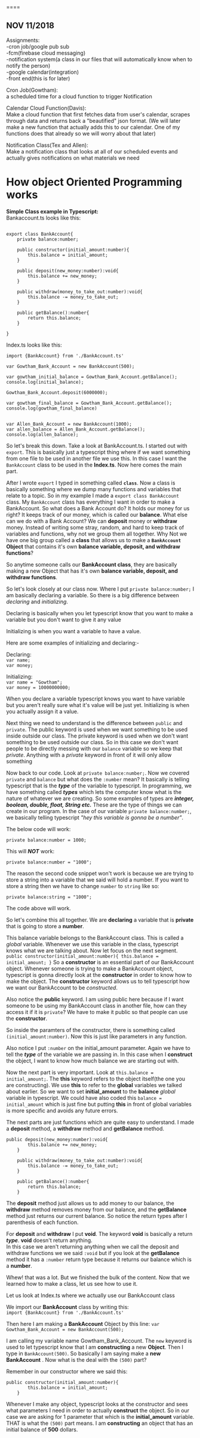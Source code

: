====
## NOV 11/2018
Assignments:  
-cron job/google pub sub  
-fcm(firebase cloud messaging)  
-notification system(a class in our files that will automatically know when to notify the person)  
-google calendar(integration)  
-front end(this is for later)  

Cron Job(Gowtham):  
a scheduled time for a cloud function to trigger
Notification

Calendar Cloud Function(Davis):  
Make a cloud function that first fetches data from user's calendar, scrapes through data and returns back a "beautified" json format. (We will later make a new function that actually adds this to our calendar. One of my functions does that already so we will worry about that later)  

Notification Class(Tex and Allen):  
Make a notification class that looks at all of our scheduled events and actually gives notifications on what materials we need

# How object Oriented Programming works

**Simple Class example in Typescript:**  
Bankaccount.ts looks like this:  
```

export class BankAccount{
    private balance:number;
    
    public constructor(initial_amount:number){
        this.balance = initial_amount;
    }
    
    public deposit(new_money:number):void{
        this.balance += new_money;
    }
    
    public withdraw(money_to_take_out:number):void{
        this.balance -= money_to_take_out;
    }

    public getBalance():number{
        return this.balance;
    }
    
}
```

Index.ts looks like this:  
```
import {BankAccount} from './BankAccount.ts'

var Gowtham_Bank_Account = new BankAccount(500);

var gowtham_initial_balance = Gowtham_Bank_Account.getBalance();
console.log(initial_balance);

Gowtham_Bank_Account.deposit(6000000);

var gowtham_final_balance = Gowtham_Bank_Account.getBalance();
console.log(gowtham_final_balance)


var Allen_Bank_Account = new BankAccount(1000);
var allen_balance = Allen_Bank_Account.getBalance();
console.log(allen_balance);
```  
So let's break this down. Take a look at BankAccount.ts. I started out with `export`. This is basically just a typescript thing where if we want something from one file to be used in another file we use this. In this case I want the `BankAccount` class to be used in the **Index.ts**. Now here comes the main part. 

After I wrote `export` I typed in something called **`class`**. Now a class is basically something where we dump many functions and variables that relate to a topic. So in my example I made a `export class BankAccount` class. My `BankAccount` class has everything I want in order to make a BankAccount. So what does a Bank Account do? It holds our money for us right? It keeps track of our money, which is called our **balance**. What else can we do with a Bank Account? We can **deposit** money or **withdraw** money. Instead of writing some stray, random, and hard to keep track of variables and functions, why not we group them all together. Why Not we have one big group called a **class** that allows us to make a **`BankAccount` Object** that contains it's own **balance variable, deposit, and withdraw functions**?  

So anytime someone calls our **BankAccount class**, they are basically making a new Object that has it's own **balance variable, deposit, and withdraw functions**.  

So let's look closely at our class now. Where I put `private balance:number;` I am basically declaring a variable. So there is a big difference between *declaring* and *initializing*. 

Declaring is basically when you let typescript know that you want to make a variable but you don't want to give it any value  

Initializing is when you want a variable to have a value.  

Here are some examples of initializing and declaring:-  

Declaring:  
`var name;`  
`var money;`

Initializing:  
`var name = "Gowtham";`  
`var money = 10000000000;`  

When you declare a variable typescript knows you want to have variable but you aren't really sure what it's value will be just yet. Initializing is when you actually assign it a value. 

Next thing we need to understand is the difference between `public` and `private`. The public keyword is used when we want something to be used inside outside our class. The private keyword is used when we don't want something to be used outside our class. So in this case we don't want people to be directly messing with our `balance` variable so we keep that *private*. Anything with a *private* keyword in front of it will only allow something  

Now back to our code. Look at `private balance:number;`. Now we covered `private` and `balance` but what does the `:number` mean? It basically is telling typescript that is the ***type*** of the variable to typescript. In programming, we have something called ***types*** which lets the computer know what is the nature of whatever we are creating. So some examples of types are ***integer, boolean, double, float, String etc.*** These are the type of things we can create in our program. In the case of our variable `private balance:number;`, we basically telling typescript *"hey this variable is gonna be a number"*.  

The below code will work: 

`private balance:number = 1000;`  

This will ***NOT*** work:   

`private balance:number = "1000";`  


The reason the second code snippet won't work is because we are trying to store a string into a variable that we said will hold a number. If you want to store a string then we have to change `number` to `string` like so:  

`private balance:string = "1000";`  
 
The code above will work.  

So let's combine this all together. We are **declaring** a variable that is **private** that is going to store a **number**. 

This balance variable belongs to the BankAccount class. This is called a *global* variable. Whenever we use this variable in the class, typescript knows what we are talking about. Now let focus on the next segment.  
`
public constructor(initial_amount:number){
        this.balance = initial_amount;
    }
`
So a **constructor** is an essential part of our BankAccount object. Whenever someone is trying to make a BankAccount object, typescript is gonna directly look at the **constructor** in order to know how to make the object. The **constructor** keyword allows us to tell typescript how we want our BankAccount to be *constructed*.  

Also notice the **public** keyword. I am using public here because if I want someone to be using my BankAccount class in another file, how can they access it if it is `private`? We have to make it public so that people can use the **constructor**.   

So inside the paramters of the constructor, there is something called `(initial_amount:number)`. Now this is just like parameters in any function.  

Also notice I put `:number` on the initial_amount parameter. Again we have to tell the ***type*** of the variable we are passing in. In this case when I **construct** the object, I want to know how much balance we are starting out with.  

Now the next part is very important. Look at `this.balance = initial_amount;`. The **this** keyword refers to the object itself(the one you are constructing). We use **this** to refer to the **global** variables we talked about earlier. So we want to set **initial_amount** to the **balance** *global* variable in typescript. We could have also coded this `balance = initial_amount` which is just fine but putting **this** in front of global variables is more specific and avoids any future errors.  

The next parts are just functions which are quite easy to understand. I made a **deposit** method, a **withdraw** method and **getBalance** method.  

```
public deposit(new_money:number):void{
        this.balance += new_money;
    }
    
    public withdraw(money_to_take_out:number):void{
        this.balance -= money_to_take_out;
    }

    public getBalance():number{
        return this.balance;
    }

```  

The **deposit** method just allows us to add money to our balance, the **withdraw** method removes money from our balance, and the **getBalance** method just returns our current balance. So notice the return types after I parenthesis of each function.  

For **deposit** and **withdraw** I put **void**. The keyword **void** is basically a return ***type***. **void** doesn't return anything.   
In this case we aren't returning anything when we call the deposit and withdraw functions we we said `:void` but if you look at the **getBalance** method it has a `:number` return type because it returns our balance which is a **number**.  

Whew! that was a lot. But we finished the bulk of the content. Now that we learned how to make a class, let us see how to use it. 

Let us look at Index.ts where we actually use our BankAccount class  

We import our **BankAccount** class by writing this:  
`import {BankAccount} from './BankAccount.ts'`

Then here I am making a **BankAccount** Object by this line: 
`var Gowtham_Bank_Account = new BankAccount(500);`

I am calling my variable name Gowtham_Bank_Account. The `new` keyword is used to let typescript know that I am **constructing** a new **Object**. Then I type in `BankAccount(500)`. So basically I am saying make a **new** **BankAccount** . Now what is the deal with the `(500)` part?  

Remember in our constructor where we said this:  
```
public constructor(initial_amount:number){
        this.balance = initial_amount;
    }
```

Whenever I make any object, typescript looks at the constructor and sees what parameters I need in order to actually **construct** the object. So in our case we are asking for 1 parameter that which is the **initial_amount** variable. THAT is what the `(500)` part means. I am **constructing** an object that has an initial balance of **500** dollars. 

